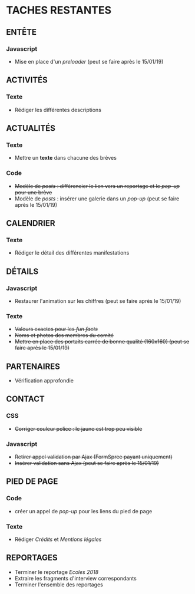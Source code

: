 # TACHES RESTANTES
## ENTÊTE
### Javascript
* Mise en place d'un *preloader* (peut se faire après le 15/01/19)
## ACTIVITÉS
### Texte
* Rédiger les différentes descriptions
## ACTUALITÉS
### Texte
* Mettre un **texte** dans chacune des brèves
### Code
* ~~Modèle de *posts*  : différencier le lien vers un reportage et le *pop-up* pour une brève~~
* Modèle de *posts* : insérer une galerie dans un *pop-up* (peut se faire après le 15/01/19)
## CALENDRIER
### Texte 
* Rédiger le détail des différentes manifestations
## DÉTAILS
### Javascript
* Restaurer l'animation sur les chiffres (peut se faire après le 15/01/19)
### Texte
* ~~Valeurs exactes pour les *fun facts*~~
* ~~Noms et photos des membres du comité~~
* ~~Mettre en place des portaits carrée de bonne qualité (160x160) (peut se faire après le 15/01/19)~~
## PARTENAIRES
* Vérification approfondie
## CONTACT
### CSS
* ~~Corriger couleur police : le jaune est trop peu visible~~ 
### Javascript
* ~~Retirer appel validation par Ajax (FormSpree payant uniquement)~~
* ~~Insérer validation sans Ajax (peut se faire après le 15/01/19)~~
## PIED DE PAGE
### Code
* créer un appel de *pop-up* pour les liens du pied de page
### Texte
* Rédiger *Crédits* et *Mentions légales*
## REPORTAGES
* Terminer le reportage *Ecoles 2018*
* Extraire les fragments d'interview correspondants
* Terminer l'ensemble des reportages 